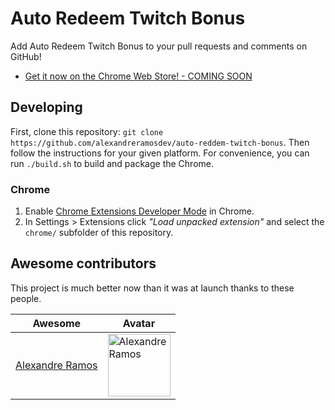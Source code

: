 Auto Redeem Twitch Bonus
========================

Add Auto Redeem Twitch Bonus to your pull requests and comments on GitHub!

* [Get it now on the Chrome Web Store! - COMING SOON]()


## Developing

First, clone this repository: `git clone https://github.com/alexandreramosdev/auto-reddem-twitch-bonus`. Then follow the instructions for your given platform. For convenience, you can run `./build.sh` to build and package the Chrome.

### Chrome

1. Enable [Chrome Extensions Developer Mode](https://developer.chrome.com/extensions/faq#faq-dev-01) in Chrome.
2. In Settings > Extensions click *"Load unpacked extension"* and select the `chrome/` subfolder of this repository.


## Awesome contributors

This project is much better now than it was at launch thanks to these people.

Awesome | Avatar
--------|--------
[Alexandre Ramos](https://github.com/alexandreramosdev) |<img src="https://avatars1.githubusercontent.com/u/34720135" alt='Alexandre Ramos' width='100'>
 


